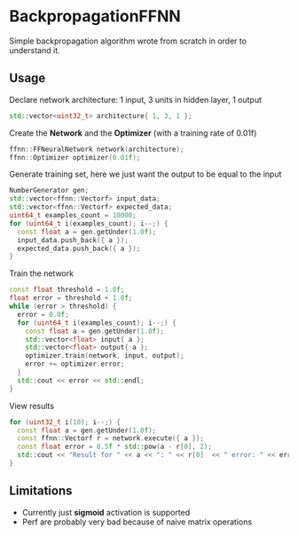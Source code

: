 # BackpropagationFFNN

Simple backpropagation algorithm wrote from scratch in order to understand it.

## Usage

Declare network architecture: 1 input, 3 units in hidden layer, 1 output
```c++
std::vector<uint32_t> architecture{ 1, 3, 1 };
```

Create the **Network** and the **Optimizer** (with a training rate of 0.01f)
```c++
ffnn::FFNeuralNetwork network(architecture);
ffnn::Optimizer optimizer(0.01f);
```
Generate training set, here we just want the output to be equal to the input
```c++
NumberGenerator gen;
std::vector<ffnn::Vectorf> input_data;
std::vector<ffnn::Vectorf> expected_data;
uint64_t examples_count = 10000;
for (uint64_t i(examples_count); i--;) {
  const float a = gen.getUnder(1.0f);
  input_data.push_back({ a });
  expected_data.push_back({ a });
}
```
Train the network
```c++
const float threshold = 1.0f;
float error = threshold + 1.0f;
while (error > threshold) {
  error = 0.0f;
  for (uint64_t i(examples_count); i--;) {
    const float a = gen.getUnder(1.0f);
    std::vector<float> input{ a };
    std::vector<float> output{ a };
    optimizer.train(network, input, output);
    error += optimizer.error;
  }
  std::cout << error << std::endl;
}
```
View results
```c++
for (uint32_t i(10); i--;) {
  const float a = gen.getUnder(1.0f);
  const ffnn::Vectorf r = network.execute({ a });
  const float error = 0.5f * std::pow(a - r[0], 2);
  std::cout << "Result for " << a << ": " << r[0]  << " error: " << error << std::endl;
}
```

## Limitations
 - Currently just **sigmoid** activation is supported
 - Perf are probably very bad because of naive matrix operations
